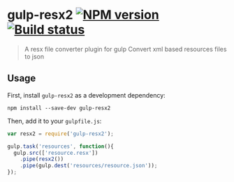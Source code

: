 # gulp-resx2 [![NPM version][npm-image]][npm-url] [![Build status][travis-image]][travis-url]
> A resx file converter plugin for gulp
> Convert xml based resources files to json

## Usage

First, install `gulp-resx2` as a development dependency:

```shell
npm install --save-dev gulp-resx2
```

Then, add it to your `gulpfile.js`:

```javascript
var resx2 = require('gulp-resx2');

gulp.task('resources', function(){
  gulp.src(['resource.resx'])
    .pipe(resx2())
    .pipe(gulp.dest('resources/resource.json'));
});
```
[travis-url]: http://travis-ci.org/PaGury/gulp-resx2
[travis-image]: https://secure.travis-ci.org/PaGury/gulp-resx2.svg?branch=master
[npm-url]: https://npmjs.org/package/gulp-resx2
[npm-image]: https://badge.fury.io/js/gulp-resx2.svg
